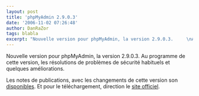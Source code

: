 ```yaml
---
layout: post
title: 'phpMyAdmin 2.9.0.3'
date: '2006-11-02 07:26:48'
author: DanRaZor
tags: blabla
excerpt: "Nouvelle version pour phpMyAdmin, la version 2.9.0.3.     \nAu programme de cette version, les résolutions de problèmes de sécurité habituels et quelques améliorations.  \n  \nLes notes de publications, avec les changements de cette version son [disponibles](http://www.phpmyadmin.net/home_page/downloads.php?relnotes=1).    Et pour le      …"
---
```


Nouvelle version pour phpMyAdmin, la version 2.9.0.3.
Au programme de cette version, les résolutions de problèmes de sécurité habituels et quelques améliorations.

Les notes de publications, avec les changements de cette version son [disponibles](http://www.phpmyadmin.net/home_page/downloads.php?relnotes=1).    Et pour le téléchargement, direction le [site officiel](http://www.phpmyadmin.net/home_page/downloads.php#2.9.0.3).
